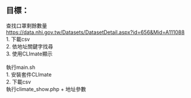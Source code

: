 ## 目標：
查找口罩剩餘數量<br />
https://data.nhi.gov.tw/Datasets/DatasetDetail.aspx?id=656&Mid=A111088<br />
    1. 下載csv<br />
    2. 依地址關鍵字找尋<br />
    3. 使用CLImate顯示<br />
<br />
執行main.sh<br />
    1. 安裝套件CLImate<br />
    2. 下載csv<br />
執行climate_show.php + 地址參數
